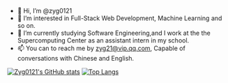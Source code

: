- 👋 Hi, I’m @zyg0121
- 👀 I’m interested in Full-Stack Web Development, Machine Learning and so on.
- 🌱 I’m currently studying Software Engineering,and I work at the the Supercomputing Center as an assistant intern in my school.
- 📫 You can to reach me by zyg21@vip.qq.com, Capable of conversations with Chinese and English.

<!---
zyg0121/zyg0121 is a ✨ special ✨ repository because its `README.md` (this file) appears on your GitHub profile.
You can click the Preview link to take a look at your changes.
--->

[![Zyg0121's GitHub stats](https://github-readme-stats.vercel.app/api?username=zyg0121)](https://github.com/anuraghazra/github-readme-stats)
[![Top Langs](https://github-readme-stats.vercel.app/api/top-langs/?username=zyg0121&layout=compact)](https://github.com/anuraghazra/github-readme-stats)
